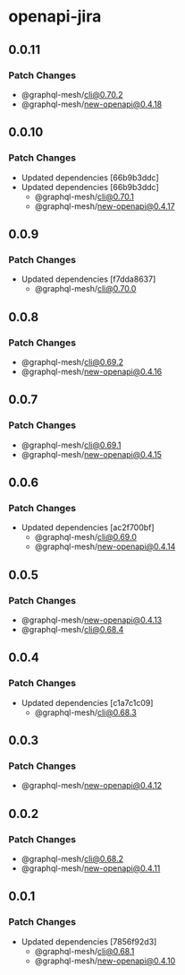 # openapi-jira

## 0.0.11

### Patch Changes

- @graphql-mesh/cli@0.70.2
- @graphql-mesh/new-openapi@0.4.18

## 0.0.10

### Patch Changes

- Updated dependencies [66b9b3ddc]
- Updated dependencies [66b9b3ddc]
  - @graphql-mesh/cli@0.70.1
  - @graphql-mesh/new-openapi@0.4.17

## 0.0.9

### Patch Changes

- Updated dependencies [f7dda8637]
  - @graphql-mesh/cli@0.70.0

## 0.0.8

### Patch Changes

- @graphql-mesh/cli@0.69.2
- @graphql-mesh/new-openapi@0.4.16

## 0.0.7

### Patch Changes

- @graphql-mesh/cli@0.69.1
- @graphql-mesh/new-openapi@0.4.15

## 0.0.6

### Patch Changes

- Updated dependencies [ac2f700bf]
  - @graphql-mesh/cli@0.69.0
  - @graphql-mesh/new-openapi@0.4.14

## 0.0.5

### Patch Changes

- @graphql-mesh/new-openapi@0.4.13
- @graphql-mesh/cli@0.68.4

## 0.0.4

### Patch Changes

- Updated dependencies [c1a7c1c09]
  - @graphql-mesh/cli@0.68.3

## 0.0.3

### Patch Changes

- @graphql-mesh/new-openapi@0.4.12

## 0.0.2

### Patch Changes

- @graphql-mesh/cli@0.68.2
- @graphql-mesh/new-openapi@0.4.11

## 0.0.1

### Patch Changes

- Updated dependencies [7856f92d3]
  - @graphql-mesh/cli@0.68.1
  - @graphql-mesh/new-openapi@0.4.10

